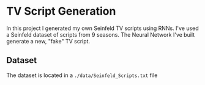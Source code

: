 # TV Script Generation

In this project I generated my own Seinfeld TV scripts using RNNs. I've used a Seinfeld dataset of scripts from 9 seasons. 
The Neural Network I've built generate a new, "fake" TV script.

## Dataset
The dataset is located in a `./data/Seinfeld_Scripts.txt` file
 
